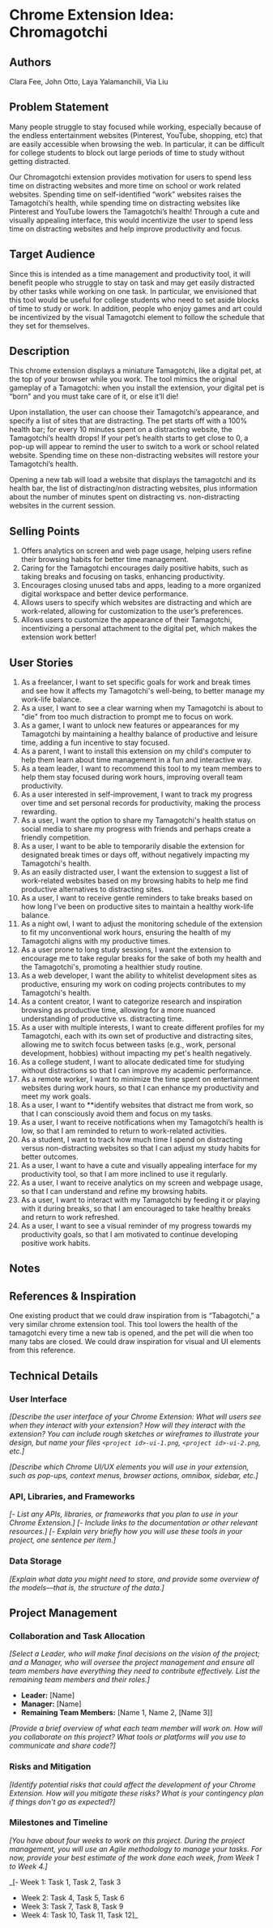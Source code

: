 # Chrome Extension Idea: Chromagotchi

## Authors

Clara Fee, John Otto, Laya Yalamanchili, Via Liu 

## Problem Statement

Many people struggle to stay focused while working, especially because of the endless entertainment websites (Pinterest, YouTube, shopping, etc) that are easily accessible when browsing the web. In particular, it can be difficult for college students to block out large periods of time to study without getting distracted.

Our Chromagotchi extension provides motivation for users to spend less time on distracting websites and more time on school or work related websites. Spending time on self-identified “work” websites raises the Tamagotchi’s health, while spending time on distracting websites like Pinterest and YouTube lowers the Tamagotchi’s health! Through a cute and visually appealing interface, this would incentivize the user to spend less time on distracting websites and help improve productivity and focus. 

## Target Audience

Since this is intended as a time management and productivity tool, it will benefit people who struggle to stay on task and may get easily distracted by other tasks while working on one task. In particular, we envisioned that this tool would be useful for college students who need to set aside blocks of time to study or work. In addition, people who enjoy games and art could be incentivized by the visual Tamagotchi element to follow the schedule that they set for themselves. 

## Description

This chrome extension displays a miniature Tamagotchi, like a digital pet, at the top of your browser while you work. The tool mimics the original gameplay of a Tamagotchi: when you install the extension, your digital pet is “born” and you must take care of it, or else it’ll die! 

Upon installation, the user can choose their Tamagotchi’s appearance, and specify a list of sites that are distracting. The pet starts off with a 100% health bar; for every 10 minutes spent on a distracting website, the Tamagotchi’s health drops! If your pet’s health starts to get close to 0, a pop-up will appear to remind the user to switch to a work or school related website. Spending time on these non-distracting websites will restore your Tamagotchi’s health.

Opening a new tab will load a website that displays the tamagotchi and its health bar, the list of distracting/non distracting websites, plus information about the number of minutes spent on distracting vs. non-distracting websites in the current session. 

## Selling Points

1. Offers analytics on screen and web page usage, helping users refine their browsing habits for better time management.
2. Caring for the Tamagotchi encourages daily positive habits, such as taking breaks and focusing on tasks, enhancing productivity.
3. Encourages closing unused tabs and apps, leading to a more organized digital workspace and better device performance.
4. Allows users to specify which websites are distracting and which are work-related, allowing for customization to the user’s preferences.
5. Allows users to customize the appearance of their Tamagotchi, incentivizing a personal attachment to the digital pet, which makes the extension work better! 

## User Stories

1. As a freelancer, I want to set specific goals for work and break times and see how it affects my Tamagotchi's well-being, to better manage my work-life balance.
2. As a user, I want to see a clear warning when my Tamagotchi is about to "die" from too much distraction to prompt me to focus on work.
3. As a gamer, I want to unlock new features or appearances for my Tamagotchi by maintaining a healthy balance of productive and leisure time, adding a fun incentive to stay focused.
4. As a parent, I want to install this extension on my child's computer to help them learn about time management in a fun and interactive way.
5. As a team leader, I want to recommend this tool to my team members to help them stay focused during work hours, improving overall team productivity.
6. As a user interested in self-improvement, I want to track my progress over time and set personal records for productivity, making the process rewarding.
7. As a user, I want the option to share my Tamagotchi's health status on social media to share my progress with friends and perhaps create a friendly competition.
8. As a user, I want to be able to temporarily disable the extension for designated break times or days off, without negatively impacting my Tamagotchi's health.
9. As an easily distracted user, I want the extension to suggest a list of work-related websites based on my browsing habits to help me find productive alternatives to distracting sites.
10. As a user, I want to receive gentle reminders to take breaks based on how long I've been on productive sites to maintain a healthy work-life balance.
11. As a night owl, I want to adjust the monitoring schedule of the extension to fit my unconventional work hours, ensuring the health of my Tamagotchi aligns with my productive times.
12. As a user prone to long study sessions, I want the extension to encourage me to take regular breaks for the sake of both my health and the Tamagotchi's, promoting a healthier study routine.
13. As a web developer, I want the ability to whitelist development sites as productive, ensuring my work on coding projects contributes to my Tamagotchi's health.
14. As a content creator, I want to categorize research and inspiration browsing as productive time, allowing for a more nuanced understanding of productive vs. distracting time. 
15. As a user with multiple interests, I want to create different profiles for my Tamagotchi, each with its own set of productive and distracting sites, allowing me to switch focus between tasks (e.g., work, personal development, hobbies) without impacting my pet's health negatively. 
16. As a college student, I want to allocate dedicated time for studying without distractions so that I can improve my academic performance. 
17. As a remote worker, I want to minimize the time spent on entertainment websites during work hours, so that I can enhance my productivity and meet my work goals. 
18. As a user, I want to **identify websites that distract me from work, so that I can consciously avoid them and focus on my tasks. 
19. As a user, I want to receive notifications when my Tamagotchi’s health is low, so that I am reminded to return to work-related activities. 
20. As a student, I want to track how much time I spend on distracting versus non-distracting websites so that I can adjust my study habits for better outcomes.  
21. As a user, I want to have a cute and visually appealing interface for my productivity tool, so that I am more inclined to use it regularly.  
22. As a user, I want to receive analytics on my screen and webpage usage, so that I can understand and refine my browsing habits. 
23. As a user, I want to interact with my Tamagotchi by feeding it or playing with it during breaks, so that I am encouraged to take healthy breaks and return to work refreshed. 
24. As a user, I want to see a visual reminder of my progress towards my productivity goals, so that I am motivated to continue developing positive work habits. 

## Notes

## References & Inspiration 
One existing product that we could draw inspiration from is “Tabagotchi,” a very similar chrome extension tool. This tool lowers the health of the tamagotchi every time a new tab is opened, and the pet will die when too many tabs are closed. We could draw inspiration for visual and UI elements from this reference. 

## Technical Details

### User Interface

_[Describe the user interface of your Chrome Extension: What will users see when they interact with your extension? How will they interact with the extension? You can include rough sketches or wireframes to illustrate your design, but name your files `<project id>-ui-1.png`, `<project id>-ui-2.png`, etc.]_

_[Describe which Chrome UI/UX elements you will use in your extension, such as pop-ups, context menus, browser actions, omnibox, sidebar, etc.]_

### API, Libraries, and Frameworks

_[- List any APIs, libraries, or frameworks that you plan to use in your Chrome Extension.]_
_[- Include links to the documentation or other relevant resources.]_
_[- Explain very briefly how you will use these tools in your project, one sentence per item.]_

### Data Storage

_[Explain what data you might need to store, and provide some overview of the models—that is, the structure of the data.]_

## Project Management

### Collaboration and Task Allocation

_[Select a Leader, who will make final decisions on the vision of the project; and a Manager, who will oversee the project management and ensure all team members have everything they need to contribute effectively. List the remaining team members and their roles.]_

- **Leader:** [Name]
- **Manager:** [Name]
- **Remaining Team Members:** [Name 1, Name 2, [Name 3]]

_[Provide a brief overview of what each team member will work on. How will you collaborate on this project? What tools or platforms will you use to communicate and share code?]_

### Risks and Mitigation

_[Identify potential risks that could affect the development of your Chrome Extension. How will you mitigate these risks? What is your contingency plan if things don't go as expected?]_

### Milestones and Timeline

_[You have about four weeks to work on this project. During the project management, you will use an Agile methodology to manage your tasks. For now, provide your best estimate of the work done each week, from Week 1 to Week 4.]_

_[- Week 1: Task 1, Task 2, Task 3
- Week 2: Task 4, Task 5, Task 6
- Week 3: Task 7, Task 8, Task 9
- Week 4: Task 10, Task 11, Task 12]_
